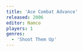 ```yaml
---
title: 'Ace Combat Advance'
released: 2006
editor: Namco
players: 1
genres:
  - 'Shoot Them Up'
---
```

